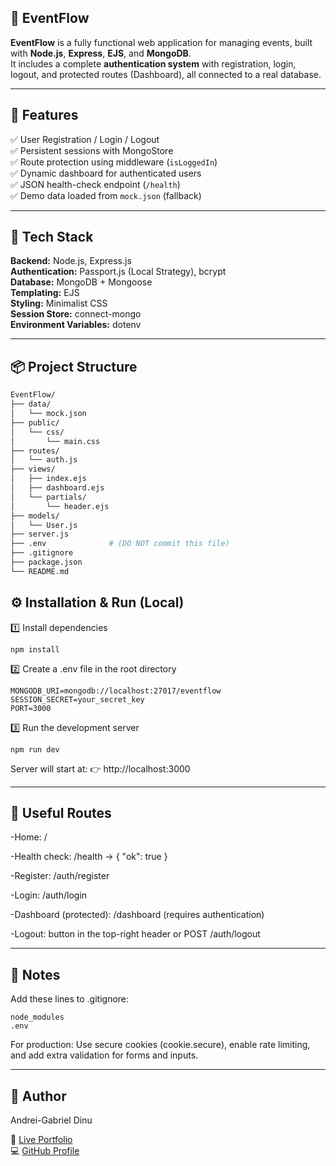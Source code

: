 ## 🪩 EventFlow

**EventFlow** is a fully functional web application for managing events, built with **Node.js**, **Express**, **EJS**, and **MongoDB**.  
It includes a complete **authentication system** with registration, login, logout, and protected routes (Dashboard), all connected to a real database.

---

## 🚀 Features

✅ User Registration / Login / Logout  
✅ Persistent sessions with MongoStore  
✅ Route protection using middleware (`isLoggedIn`)  
✅ Dynamic dashboard for authenticated users  
✅ JSON health-check endpoint (`/health`)  
✅ Demo data loaded from `mock.json` (fallback)

---

## 🧰 Tech Stack

**Backend:** Node.js, Express.js  
**Authentication:** Passport.js (Local Strategy), bcrypt  
**Database:** MongoDB + Mongoose  
**Templating:** EJS  
**Styling:** Minimalist CSS  
**Session Store:** connect-mongo  
**Environment Variables:** dotenv

---

## 📦 Project Structure

```bash
EventFlow/
├── data/
│   └── mock.json
├── public/
│   └── css/
│       └── main.css
├── routes/
│   └── auth.js
├── views/
│   ├── index.ejs
│   ├── dashboard.ejs
│   └── partials/
│       └── header.ejs
├── models/
│   └── User.js
├── server.js
├── .env              # (DO NOT commit this file)
├── .gitignore
├── package.json
└── README.md

```
## ⚙️ Installation & Run (Local)

1️⃣ Install dependencies

```
npm install
```
2️⃣ Create a .env file in the root directory
```
MONGODB_URI=mongodb://localhost:27017/eventflow
SESSION_SECRET=your_secret_key
PORT=3000

```

3️⃣ Run the development server
```
npm run dev
```

Server will start at:
👉 http://localhost:3000

---

## 🔐 Useful Routes

 -Home: /

 -Health check: /health → { "ok": true }

 -Register: /auth/register

 -Login: /auth/login

 -Dashboard (protected): /dashboard (requires authentication)

 -Logout: button in the top-right header or POST /auth/logout

---

## 📝 Notes

Add these lines to .gitignore:

```
node_modules
.env
```
For production:
Use secure cookies (cookie.secure), enable rate limiting, and add extra validation for forms and inputs.

---

## 👤 Author

Andrei-Gabriel Dinu

🔗 [Live Portfolio](https://andreigabriel1.github.io)  
💻 [GitHub Profile](https://github.com/AndreiGabriel1)

